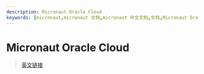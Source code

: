 ```yaml
---
description: Micronaut Oracle Cloud
keywords: [micronaut,micronaut 文档,micronaut 中文文档,文档,Micronaut Oracle Cloud,oracle,cloud,aws,aliyun]
---
```


# Micronaut Oracle Cloud


> [英文链接](https://micronaut-projects.github.io/micronaut-oracle-cloud/latest/guide/)
